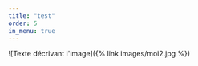 ```yaml
---
title: "test"
order: 5
in_menu: true
---
```

![Texte décrivant l'image]({% link images/moi2.jpg %}) 